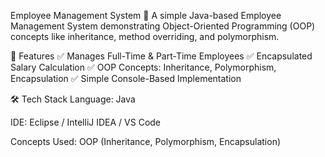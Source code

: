 Employee Management System 🏢
A simple Java-based Employee Management System demonstrating Object-Oriented Programming (OOP) concepts like inheritance, method overriding, and polymorphism.

📌 Features
✅ Manages Full-Time & Part-Time Employees
✅ Encapsulated Salary Calculation
✅ OOP Concepts: Inheritance, Polymorphism, Encapsulation
✅ Simple Console-Based Implementation

🛠 Tech Stack
Language: Java

IDE: Eclipse / IntelliJ IDEA / VS Code

Concepts Used: OOP (Inheritance, Polymorphism, Encapsulation)

